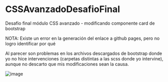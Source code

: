 # CSSAvanzadoDesafioFinal
Desafio final módulo CSS avanzado - modificando componente card de bootstrap 

NOTA: Existe un error en la generación del enlace a github pages, pero no logro identificar por qué

Al parecer son problemas en los archivos descargados de bootstrap donde yo no hice intervenciones 
(carpetas distintas a las scss donde yo intervine), aunque no descarto que mis modificaciones sean la causa.

![image](https://user-images.githubusercontent.com/31677756/170917457-b25a95c7-d1d2-44b4-9b4e-30b3b4474047.png)

